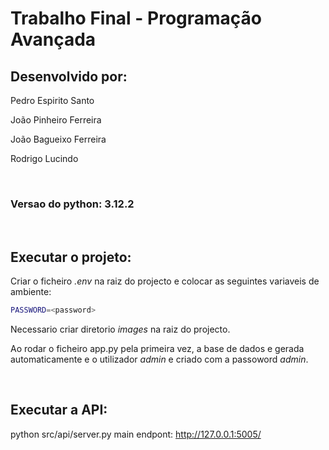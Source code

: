 # Trabalho Final - Programação Avançada

## Desenvolvido por:
<p>Pedro Espirito Santo</p>
<p>João Pinheiro Ferreira</p>
<p>João Bagueixo Ferreira</p>
<p>Rodrigo Lucindo</p>

<br>
<h3>Versao do python: 3.12.2</h3>
<br>

## Executar o projeto:
Criar o ficheiro *.env* na raiz do projecto e colocar as seguintes variaveis de ambiente:

```bash
PASSWORD=<password>
```
Necessario criar diretorio *images* na raiz do projecto.

Ao rodar o ficheiro app.py pela primeira vez, a base de dados e gerada automaticamente e o utilizador *admin* 
e criado com a passoword *admin*.

<br>

## Executar a API:

python src/api/server.py
main endpont: http://127.0.0.1:5005/

